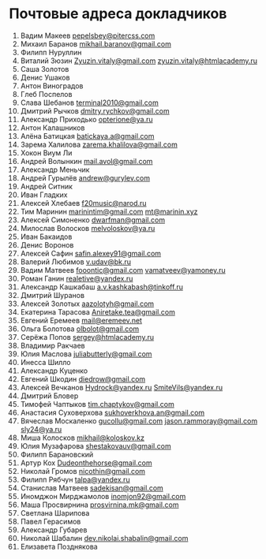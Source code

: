# Почтовые адреса докладчиков
1. Вадим Макеев pepelsbey@pitercss.com
2. Михаил Баранов mikhail.baranov@gmail.com
3. Филипп Нуруллин
4. Виталий Зюзин Zyuzin.vitaly@gmail.com zyuzin.vitaly@htmlacademy.ru
5. Саша Золотов
6. Денис Ушаков
7. Антон Виноградов
8. Глеб Поспелов
9. Слава Шебанов terminal2010@gmail.com
10. Дмитрий Рычков dmitry.rychkov@gmail.com
11. Александр Приходько opterione@ya.ru
12. Антон Калашников
13. Алёна Батицкая batickaya.a@gmail.com
14. Зарема Халилова zarema.khalilova@gmail.com
15. Хокон Виум Ли
16. Андрей Волынкин mail.avol@gmail.com
17. Александр Меньчик
18. Андрей Гурылёв andrew@gurylev.com
19. Андрей Ситник
20. Иван Гладких
21. Алексей Хлебаев f20music@narod.ru
22. Тим Маринин marinintim@gmail.com mt@marinin.xyz
23. Алексей Симоненко dwarfman@gmail.com
24. Милослав Волосков melvoloskov@ya.ru
25. Иван Бакаидов
26. Денис Воронов
27. Алексей Сафин safin.alexey91@gmail.com
28. Валерий Любимов v.udav@bk.ru
29. Вадим Матвеев fooontic@gmail.com vamatveev@yamoney.ru
30. Роман Ганин realetive@yandex.ru
31. Александр Кашкабаш a.v.kashkabash@tinkoff.ru
32. Дмитрий Шуранов
33. Алексей Золотых aazolotyh@gmail.com
34. Екатерина Тарасова Aniretake.tea@gmail.com
35. Евгений Еремеев mail@eremeev.net
36. Ольга Болотова olbolot@gmail.com
37. Серёжа Попов sergey@htmlacademy.ru
38. Владимир Ракчаев
39. Юлия Маслова juliabutterly@gmail.com
40. Инесса Шилло
41. Александр Куценко
42. Евгений Шкодин diedrow@gmail.com
43. Алексей Вечканов Hydrock@yandex.ru SmiteVils@yandex.ru
44. Дмитрий Бловер
45. Тимофей Чаптыков tim.chaptykov@gmail.com
46. Анастасия Суховерхова sukhoverkhova.an@gmail.com
47. Вячеслав Москаленко gucollu@gmail.com jason.rammoray@gmail.com sly24@ya.ru
48. Миша Колосков mikhail@koloskov.kz
49. Юлия Музафарова shestakovauv@gmail.com
50. Филипп Барановский
51. Артур Кох Dudeonthehorse@gmail.com
52. Николай Громов nicothin@gmail.com
53. Филипп Рябчун talpa@yandex.ru
54. Станислав Матвеев sadekisan@gmail.com
55. Иномджон Мирджамолов inomjon92@gmail.com
56. Маша Просвирнина prosvirnina.mk@gmail.com
57. Светлана Шарипова
58. Павел Герасимов
59. Александр Губарев
60. Николай Шабалин dev.nikolai.shabalin@gmail.com
61. Елизавета Позднякова
